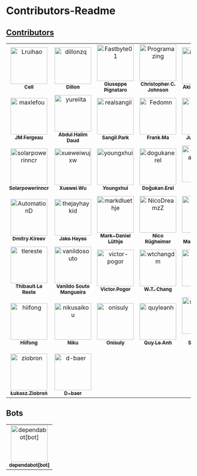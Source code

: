 # Contributors-Readme
## [Contributors](https://github.com/hugo-fixit/FixIt/graphs/contributors)

<!-- readme: contributors,d-baer -start -->
<table>
<tr>
    <td align="center">
        <a href="https://github.com/Lruihao">
            <img src="https://avatars.githubusercontent.com/u/33419593?v=4" width="100;" alt="Lruihao"/>
            <br />
            <sub><b>Cell</b></sub>
        </a>
    </td>
    <td align="center">
        <a href="https://github.com/dillonzq">
            <img src="https://avatars.githubusercontent.com/u/30786232?v=4" width="100;" alt="dillonzq"/>
            <br />
            <sub><b>Dillon</b></sub>
        </a>
    </td>
    <td align="center">
        <a href="https://github.com/Fastbyte01">
            <img src="https://avatars.githubusercontent.com/u/16869546?v=4" width="100;" alt="Fastbyte01"/>
            <br />
            <sub><b>Giuseppe Pignataro</b></sub>
        </a>
    </td>
    <td align="center">
        <a href="https://github.com/Programazing">
            <img src="https://avatars.githubusercontent.com/u/11393826?v=4" width="100;" alt="Programazing"/>
            <br />
            <sub><b>Christopher C. Johnson</b></sub>
        </a>
    </td>
    <td align="center">
        <a href="https://github.com/astropenguin">
            <img src="https://avatars.githubusercontent.com/u/13254278?v=4" width="100;" alt="astropenguin"/>
            <br />
            <sub><b>Akio Taniguchi</b></sub>
        </a>
    </td>
    <td align="center">
        <a href="https://github.com/DaveA-W">
            <img src="https://avatars.githubusercontent.com/u/6415842?v=4" width="100;" alt="DaveA-W"/>
            <br />
            <sub><b>Dave A-W</b></sub>
        </a>
    </td></tr>
<tr>
    <td align="center">
        <a href="https://github.com/maxlefou">
            <img src="https://avatars.githubusercontent.com/u/6705075?v=4" width="100;" alt="maxlefou"/>
            <br />
            <sub><b>JM Fergeau</b></sub>
        </a>
    </td>
    <td align="center">
        <a href="https://github.com/yureiita">
            <img src="https://avatars.githubusercontent.com/u/26035759?v=4" width="100;" alt="yureiita"/>
            <br />
            <sub><b>Abdul Halim Daud</b></sub>
        </a>
    </td>
    <td align="center">
        <a href="https://github.com/realsangil">
            <img src="https://avatars.githubusercontent.com/u/15508203?v=4" width="100;" alt="realsangil"/>
            <br />
            <sub><b>Sangil Park</b></sub>
        </a>
    </td>
    <td align="center">
        <a href="https://github.com/Fedomn">
            <img src="https://avatars.githubusercontent.com/u/6177727?v=4" width="100;" alt="Fedomn"/>
            <br />
            <sub><b>Frank Ma</b></sub>
        </a>
    </td>
    <td align="center">
        <a href="https://github.com/ctj12461">
            <img src="https://avatars.githubusercontent.com/u/42143810?v=4" width="100;" alt="ctj12461"/>
            <br />
            <sub><b>Justin Chen</b></sub>
        </a>
    </td>
    <td align="center">
        <a href="https://github.com/edte">
            <img src="https://avatars.githubusercontent.com/u/50194671?v=4" width="100;" alt="edte"/>
            <br />
            <sub><b>Edte</b></sub>
        </a>
    </td></tr>
<tr>
    <td align="center">
        <a href="https://github.com/solarpowerinncr">
            <img src="https://avatars.githubusercontent.com/u/37186560?v=4" width="100;" alt="solarpowerinncr"/>
            <br />
            <sub><b>Solarpowerinncr</b></sub>
        </a>
    </td>
    <td align="center">
        <a href="https://github.com/xueweiwujxw">
            <img src="https://avatars.githubusercontent.com/u/45992640?v=4" width="100;" alt="xueweiwujxw"/>
            <br />
            <sub><b>Xuewei Wu</b></sub>
        </a>
    </td>
    <td align="center">
        <a href="https://github.com/youngxhui">
            <img src="https://avatars.githubusercontent.com/u/16971804?v=4" width="100;" alt="youngxhui"/>
            <br />
            <sub><b>Youngxhui</b></sub>
        </a>
    </td>
    <td align="center">
        <a href="https://github.com/dogukanerel">
            <img src="https://avatars.githubusercontent.com/u/19349444?v=4" width="100;" alt="dogukanerel"/>
            <br />
            <sub><b>Doğukan Erel</b></sub>
        </a>
    </td>
    <td align="center">
        <a href="https://github.com/devandreacarratta">
            <img src="https://avatars.githubusercontent.com/u/46504271?v=4" width="100;" alt="devandreacarratta"/>
            <br />
            <sub><b>Andrea Carratta</b></sub>
        </a>
    </td>
    <td align="center">
        <a href="https://github.com/cmpsoares91">
            <img src="https://avatars.githubusercontent.com/u/4914211?v=4" width="100;" alt="cmpsoares91"/>
            <br />
            <sub><b>Carlos Manuel Soares</b></sub>
        </a>
    </td></tr>
<tr>
    <td align="center">
        <a href="https://github.com/AutomationD">
            <img src="https://avatars.githubusercontent.com/u/1790594?v=4" width="100;" alt="AutomationD"/>
            <br />
            <sub><b>Dmitry Kireev</b></sub>
        </a>
    </td>
    <td align="center">
        <a href="https://github.com/thejayhaykid">
            <img src="https://avatars.githubusercontent.com/u/9452325?v=4" width="100;" alt="thejayhaykid"/>
            <br />
            <sub><b>Jake Hayes</b></sub>
        </a>
    </td>
    <td align="center">
        <a href="https://github.com/markdluethje">
            <img src="https://avatars.githubusercontent.com/u/31922494?v=4" width="100;" alt="markdluethje"/>
            <br />
            <sub><b>Mark-Daniel Lüthje</b></sub>
        </a>
    </td>
    <td align="center">
        <a href="https://github.com/NicoDreamzZ">
            <img src="https://avatars.githubusercontent.com/u/12086166?v=4" width="100;" alt="NicoDreamzZ"/>
            <br />
            <sub><b>Nico Rügheimer</b></sub>
        </a>
    </td>
    <td align="center">
        <a href="https://github.com/ramrodo">
            <img src="https://avatars.githubusercontent.com/u/2797052?v=4" width="100;" alt="ramrodo"/>
            <br />
            <sub><b>Rodolfo Martínez Vega</b></sub>
        </a>
    </td>
    <td align="center">
        <a href="https://github.com/SilkeHenderickx">
            <img src="https://avatars.githubusercontent.com/u/28140438?v=4" width="100;" alt="SilkeHenderickx"/>
            <br />
            <sub><b>Silke Henderickx</b></sub>
        </a>
    </td></tr>
<tr>
    <td align="center">
        <a href="https://github.com/tlereste">
            <img src="https://avatars.githubusercontent.com/u/12964583?v=4" width="100;" alt="tlereste"/>
            <br />
            <sub><b>Thibault Le Reste</b></sub>
        </a>
    </td>
    <td align="center">
        <a href="https://github.com/vanildosouto">
            <img src="https://avatars.githubusercontent.com/u/1603028?v=4" width="100;" alt="vanildosouto"/>
            <br />
            <sub><b>Vanildo Souto Mangueira</b></sub>
        </a>
    </td>
    <td align="center">
        <a href="https://github.com/victor-pogor">
            <img src="https://avatars.githubusercontent.com/u/24962085?v=4" width="100;" alt="victor-pogor"/>
            <br />
            <sub><b>Victor Pogor</b></sub>
        </a>
    </td>
    <td align="center">
        <a href="https://github.com/wtchangdm">
            <img src="https://avatars.githubusercontent.com/u/1546333?v=4" width="100;" alt="wtchangdm"/>
            <br />
            <sub><b>W.T. Chang</b></sub>
        </a>
    </td>
    <td align="center">
        <a href="https://github.com/anup92k">
            <img src="https://avatars.githubusercontent.com/u/51033013?v=4" width="100;" alt="anup92k"/>
            <br />
            <sub><b>Anup</b></sub>
        </a>
    </td>
    <td align="center">
        <a href="https://github.com/codedge">
            <img src="https://avatars.githubusercontent.com/u/4409904?v=4" width="100;" alt="codedge"/>
            <br />
            <sub><b>Holger Lösken</b></sub>
        </a>
    </td></tr>
<tr>
    <td align="center">
        <a href="https://github.com/hiifong">
            <img src="https://avatars.githubusercontent.com/u/89133723?v=4" width="100;" alt="hiifong"/>
            <br />
            <sub><b>Hiifong</b></sub>
        </a>
    </td>
    <td align="center">
        <a href="https://github.com/nikusaikou">
            <img src="https://avatars.githubusercontent.com/u/32993922?v=4" width="100;" alt="nikusaikou"/>
            <br />
            <sub><b>Niku</b></sub>
        </a>
    </td>
    <td align="center">
        <a href="https://github.com/onisuly">
            <img src="https://avatars.githubusercontent.com/u/8399827?v=4" width="100;" alt="onisuly"/>
            <br />
            <sub><b>Onisuly</b></sub>
        </a>
    </td>
    <td align="center">
        <a href="https://github.com/quyleanh">
            <img src="https://avatars.githubusercontent.com/u/9365035?v=4" width="100;" alt="quyleanh"/>
            <br />
            <sub><b>Quy Le Anh</b></sub>
        </a>
    </td>
    <td align="center">
        <a href="https://github.com/sarathsp06">
            <img src="https://avatars.githubusercontent.com/u/964542?v=4" width="100;" alt="sarathsp06"/>
            <br />
            <sub><b>Sarath Sadasivan Pillai</b></sub>
        </a>
    </td>
    <td align="center">
        <a href="https://github.com/tomaja-linuxo">
            <img src="https://avatars.githubusercontent.com/u/37209662?v=4" width="100;" alt="tomaja-linuxo"/>
            <br />
            <sub><b>Tomaja</b></sub>
        </a>
    </td></tr>
<tr>
    <td align="center">
        <a href="https://github.com/ziobron">
            <img src="https://avatars.githubusercontent.com/u/4595135?v=4" width="100;" alt="ziobron"/>
            <br />
            <sub><b>Łukasz Ziobroń</b></sub>
        </a>
    </td>
    <td align="center">
        <a href="https://github.com/d-baer">
            <img src="https://avatars.githubusercontent.com/u/22482986?v=4" width="100;" alt="d-baer"/>
            <br />
            <sub><b>D-baer</b></sub>
        </a>
    </td></tr>
</table>
<!-- readme: contributors,d-baer -end -->

## Bots

<!-- readme: bots -start -->
<table>
<tr>
    <td align="center">
        <a href="https://github.com/dependabot[bot]">
            <img src="https://avatars.githubusercontent.com/in/29110?v=4" width="100;" alt="dependabot[bot]"/>
            <br />
            <sub><b>dependabot[bot]</b></sub>
        </a>
    </td></tr>
</table>
<!-- readme: bots -end -->
